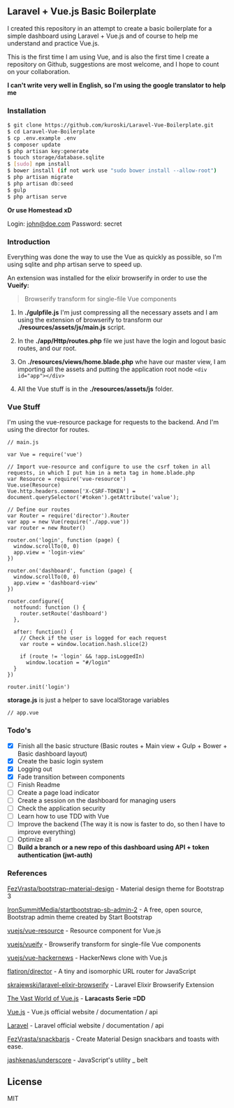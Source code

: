 ## Laravel + Vue.js Basic Boilerplate

I created this repository in an attempt to create a basic boilerplate for a simple dashboard using Laravel + Vue.js and of course to help me understand and practice Vue.js.

This is the first time I am using Vue, and is also the first time I create a repository on Github, suggestions are most welcome, and I hope to count on your collaboration.

**I can't write very well in English, so I'm using the google translator to help me**

### Installation

```sh
$ git clone https://github.com/kuroski/Laravel-Vue-Boilerplate.git
$ cd Laravel-Vue-Boilerplate
$ cp .env.example .env
$ composer update
$ php artisan key:generate
$ touch storage/database.sqlite
$ [sudo] npm install
$ bower install (if not work use "sudo bower install --allow-root")
$ php artisan migrate
$ php artisan db:seed
$ gulp
$ php artisan serve
```

**Or use Homestead xD**

Login: john@doe.com
Password: secret

### Introduction

Everything was done the way to use the Vue as quickly as possible, so I'm using sqlite and php artisan serve to speed up.

An extension was installed for the elixir browserify in order to use the **Vueify:**

> Browserify transform for single-file Vue components

1. In **./gulpfile.js** I'm just compressing all the necessary assets and I am using the extension of browserify to transform our **./resources/assets/js/main.js** script.

2. In the **./app/Http/routes.php** file we just have the login and logout basic routes, and our root.

3. On **./resources/views/home.blade.php** whe have our master view, I am importing all the assets and putting the application root node ``` <div id="app"></div> ```

4. All the Vue stuff is in the **./resources/assets/js** folder.

### Vue Stuff

I'm using the vue-resource package for requests to the backend.
And I'm using the director for routes.

``` 
// main.js

var Vue = require('vue')

// Import vue-resource and configure to use the csrf token in all requests, in which I put him in a meta tag in home.blade.php
var Resource = require('vue-resource')
Vue.use(Resource)
Vue.http.headers.common['X-CSRF-TOKEN'] = document.querySelector('#token').getAttribute('value');

// Define our routes
var Router = require('director').Router
var app = new Vue(require('./app.vue'))
var router = new Router()

router.on('login', function (page) {
  window.scrollTo(0, 0)
  app.view = 'login-view'
})
 
router.on('dashboard', function (page) {
  window.scrollTo(0, 0)
  app.view = 'dashboard-view'
})
 
router.configure({
  notfound: function () {
    router.setRoute('dashboard')
  },

  after: function() {
    // Check if the user is logged for each request
    var route = window.location.hash.slice(2)
        
    if (route != 'login' && !app.isLoggedIn)
      window.location = "#/login"
  }
})
 
router.init('login')
```

**storage.js** is just a helper to save localStorage variables

``` 
// app.vue
```

### Todo's

- [x] Finish all the basic structure (Basic routes + Main view + Gulp + Bower + Basic dashboard layout)
- [x] Create the basic login system
- [x] Logging out
- [x] Fade transition between components
- [ ] Finish Readme
- [ ] Create a page load indicator
- [ ] Create a session on the dashboard for managing users
- [ ] Check the application security
- [ ] Learn how to use TDD with Vue
- [ ] Improve the backend (The way it is now is faster to do, so then I have to improve everything)
- [ ] Optimize all
- [ ] **Build a branch or a new repo of this dashboard using API + token authentication (jwt-auth)**

### References

[FezVrasta/bootstrap-material-design] - Material design theme for Bootstrap 3

[IronSummitMedia/startbootstrap-sb-admin-2] - A free, open source, Bootstrap admin theme created by Start Bootstrap

[vuejs/vue-resource] - Resource component for Vue.js

[vuejs/vueify] - Browserify transform for single-file Vue components

[vuejs/vue-hackernews] - HackerNews clone with Vue.js

[flatiron/director] - A tiny and isomorphic URL router for JavaScript

[skrajewski/laravel-elixir-browserify] - Laravel Elixir Browserify Extension

[The Vast World of Vue.js] - **Laracasts Serie =DD**

[Vue.js] - Vue.js official website / documentation / api

[Laravel] - Laravel official website / documentation / api

[FezVrasta/snackbarjs] - Create Material Design snackbars and toasts with ease.

[jashkenas/underscore] - JavaScript's utility _ belt

License
----

MIT

[FezVrasta/bootstrap-material-design]:https://github.com/FezVrasta/bootstrap-material-design
[IronSummitMedia/startbootstrap-sb-admin-2]:https://github.com/IronSummitMedia/startbootstrap-sb-admin-2
[vuejs/vue-resource]:https://github.com/vuejs/vue-resource
[vuejs/vueify]:https://github.com/vuejs/vueify
[vuejs/vue-hackernews]:https://github.com/vuejs/vue-hackernews
[flatiron/director]:https://github.com/flatiron/director
[skrajewski/laravel-elixir-browserify]:https://github.com/skrajewski/laravel-elixir-browserify
[The Vast World of Vue.js]:https://laracasts.com/series/learning-vuejs
[Vue.js]:http://vuejs.org/
[Laravel]:http://laravel.com/docs/5.1
[FezVrasta/snackbarjs]:https://github.com/FezVrasta/snackbarjs
[jashkenas/underscore]:https://github.com/jashkenas/underscore

